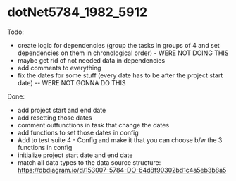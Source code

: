 # dotNet5784_1982_5912

Todo:
- create logic for dependencies (group the tasks in groups of 4 and set dependencies on them in chronological order) - WERE NOT DOING THIS
- maybe get rid of not needed data in dependencies
- add comments to everything
- fix the dates for some stuff (every date has to be after the project start date) -- WERE NOT GONNA DO THIS




Done:
- add project start and end date
- add resetting those dates
- comment outfunctions in task that change the dates
- add functions to set those dates in config
- Add to test suite 4 - Config and make it that you can choose b/w the 3 functions in config
- initialize project start date and end date
- match all data types to the data source structure: https://dbdiagram.io/d/153007-5784-DO-64d8f90302bd1c4a5eb3b8a5